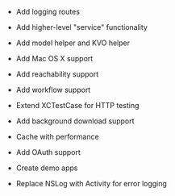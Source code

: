 - Add logging routes

- Add higher-level "service" functionality

- Add model helper and KVO helper

- Add Mac OS X support

- Add reachability support
- Add workflow support
- Extend XCTestCase for HTTP testing
- Add background download support
- Cache with performance
- Add OAuth support
- Create demo apps
- Replace NSLog with Activity for error logging
